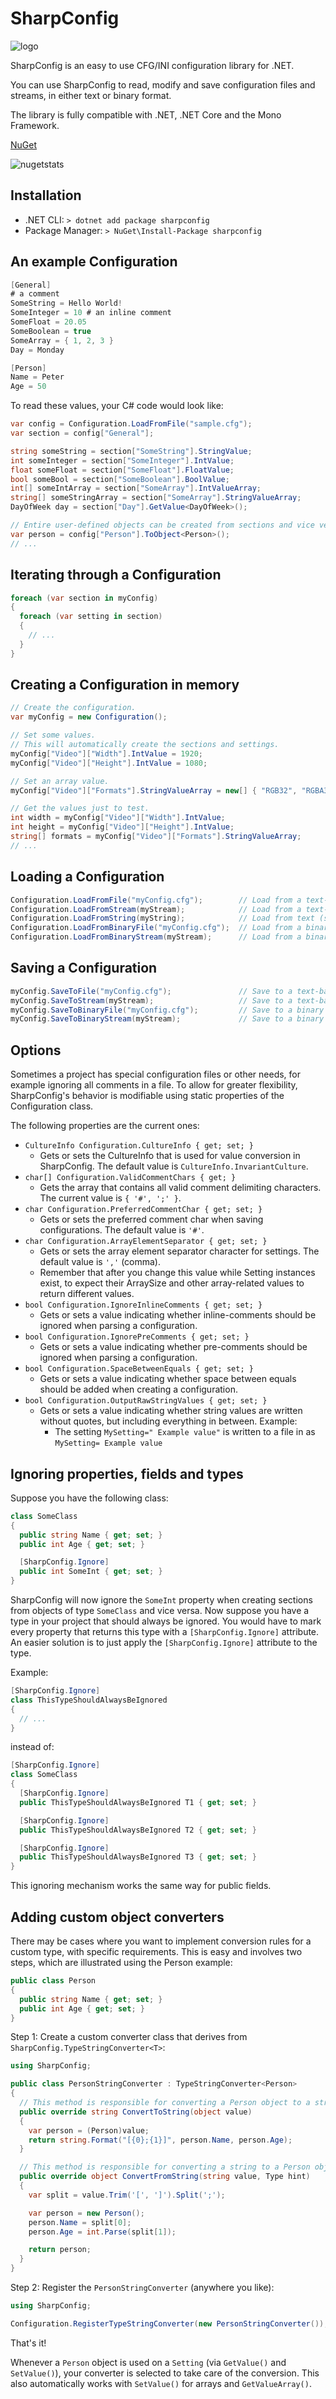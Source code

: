 # SharpConfig

![logo](SharpConfigLogo.png)

SharpConfig is an easy to use CFG/INI configuration library for .NET.

You can use SharpConfig to read, modify and save configuration files and streams, in either text or binary format.

The library is fully compatible with .NET, .NET Core and the Mono Framework.

[NuGet](https://www.nuget.org/packages/sharpconfig)

![nugetstats](https://img.shields.io/nuget/dt/sharpconfig)

## Installation

- .NET CLI: `> dotnet add package sharpconfig`
- Package Manager: `> NuGet\Install-Package sharpconfig`

## An example Configuration

```csharp
[General]
# a comment
SomeString = Hello World!
SomeInteger = 10 # an inline comment
SomeFloat = 20.05
SomeBoolean = true
SomeArray = { 1, 2, 3 }
Day = Monday

[Person]
Name = Peter
Age = 50
```

To read these values, your C# code would look like: 

```csharp
var config = Configuration.LoadFromFile("sample.cfg");
var section = config["General"];

string someString = section["SomeString"].StringValue;
int someInteger = section["SomeInteger"].IntValue;
float someFloat = section["SomeFloat"].FloatValue;
bool someBool = section["SomeBoolean"].BoolValue;
int[] someIntArray = section["SomeArray"].IntValueArray;
string[] someStringArray = section["SomeArray"].StringValueArray;
DayOfWeek day = section["Day"].GetValue<DayOfWeek>();

// Entire user-defined objects can be created from sections and vice versa.
var person = config["Person"].ToObject<Person>();
// ...
```

## Iterating through a Configuration

```csharp
foreach (var section in myConfig)
{
  foreach (var setting in section)
  {
    // ...
  }
}
```

## Creating a Configuration in memory

```csharp
// Create the configuration.
var myConfig = new Configuration();

// Set some values.
// This will automatically create the sections and settings.
myConfig["Video"]["Width"].IntValue = 1920;
myConfig["Video"]["Height"].IntValue = 1080;

// Set an array value.
myConfig["Video"]["Formats"].StringValueArray = new[] { "RGB32", "RGBA32" };

// Get the values just to test.
int width = myConfig["Video"]["Width"].IntValue;
int height = myConfig["Video"]["Height"].IntValue;
string[] formats = myConfig["Video"]["Formats"].StringValueArray;
// ...
```

## Loading a Configuration

```csharp
Configuration.LoadFromFile("myConfig.cfg");        // Load from a text-based file.
Configuration.LoadFromStream(myStream);            // Load from a text-based stream.
Configuration.LoadFromString(myString);            // Load from text (source code).
Configuration.LoadFromBinaryFile("myConfig.cfg");  // Load from a binary file.
Configuration.LoadFromBinaryStream(myStream);      // Load from a binary stream.
```

## Saving a Configuration

```csharp
myConfig.SaveToFile("myConfig.cfg");               // Save to a text-based file.
myConfig.SaveToStream(myStream);                   // Save to a text-based stream.
myConfig.SaveToBinaryFile("myConfig.cfg");         // Save to a binary file.
myConfig.SaveToBinaryStream(myStream);             // Save to a binary stream.
```

## Options

Sometimes a project has special configuration files or other needs, for example ignoring all comments in a file. To allow for greater flexibility, SharpConfig's behavior is modifiable using static properties of the Configuration class.

The following properties are the current ones: 

- `CultureInfo Configuration.CultureInfo { get; set; }`
  - Gets or sets the CultureInfo that is used for value conversion in SharpConfig. The default value is `CultureInfo.InvariantCulture`. 
- `char[] Configuration.ValidCommentChars { get; }`
  - Gets the array that contains all valid comment delimiting characters. The current value is `{ '#', ';' }`.
- `char Configuration.PreferredCommentChar { get; set; }`
  - Gets or sets the preferred comment char when saving configurations. The default value is `'#'`.
- `char Configuration.ArrayElementSeparator { get; set; }`
  - Gets or sets the array element separator character for settings. The default value is `','` (comma).
  - Remember that after you change this value while Setting instances exist, to expect their ArraySize and other array-related values to return different values.
- `bool Configuration.IgnoreInlineComments { get; set; }`
  - Gets or sets a value indicating whether inline-comments should be ignored when parsing a configuration.
- `bool Configuration.IgnorePreComments { get; set; }`
  - Gets or sets a value indicating whether pre-comments should be ignored when parsing a configuration.
- `bool Configuration.SpaceBetweenEquals { get; set; }`
  - Gets or sets a value indicating whether space between equals should be added when creating a configuration.
- `bool Configuration.OutputRawStringValues { get; set; }`
  - Gets or sets a value indicating whether string values are written without quotes, but including everything in between. Example:
    - The setting `MySetting=" Example value"` is written to a file in as `MySetting= Example value`

## Ignoring properties, fields and types

Suppose you have the following class: 

```csharp
class SomeClass
{
  public string Name { get; set; }
  public int Age { get; set; }

  [SharpConfig.Ignore]
  public int SomeInt { get; set; }
}
```

SharpConfig will now ignore the `SomeInt` property when creating sections from objects of type `SomeClass` and vice versa. Now suppose you have a type in your project that should always be ignored. You would have to mark every property that returns this type with a `[SharpConfig.Ignore]` attribute. An easier solution is to just apply the `[SharpConfig.Ignore]` attribute to the type.

Example:

```csharp
[SharpConfig.Ignore]
class ThisTypeShouldAlwaysBeIgnored
{
  // ...
}
```

instead of:

```csharp
[SharpConfig.Ignore]
class SomeClass
{
  [SharpConfig.Ignore]
  public ThisTypeShouldAlwaysBeIgnored T1 { get; set; }

  [SharpConfig.Ignore]
  public ThisTypeShouldAlwaysBeIgnored T2 { get; set; }

  [SharpConfig.Ignore]
  public ThisTypeShouldAlwaysBeIgnored T3 { get; set; }
}
```

This ignoring mechanism works the same way for public fields.

## Adding custom object converters

There may be cases where you want to implement conversion rules for a custom type, with specific requirements. This is easy and involves two steps, which are illustrated using the Person example: 

```csharp
public class Person
{
  public string Name { get; set; }
  public int Age { get; set; }
}
```

Step 1: Create a custom converter class that derives from `SharpConfig.TypeStringConverter<T>`:

```csharp
using SharpConfig;

public class PersonStringConverter : TypeStringConverter<Person>
{
  // This method is responsible for converting a Person object to a string.
  public override string ConvertToString(object value)
  {
    var person = (Person)value;
    return string.Format("[{0};{1}]", person.Name, person.Age);
  }

  // This method is responsible for converting a string to a Person object.
  public override object ConvertFromString(string value, Type hint)
  {
    var split = value.Trim('[', ']').Split(';');

    var person = new Person();
    person.Name = split[0];
    person.Age = int.Parse(split[1]);

    return person;
  }
}
```

Step 2: Register the `PersonStringConverter` (anywhere you like): 

```csharp
using SharpConfig;

Configuration.RegisterTypeStringConverter(new PersonStringConverter());
```

That's it!

Whenever a `Person` object is used on a `Setting` (via `GetValue()` and `SetValue()`), your converter is selected to take care of the conversion. This also automatically works with `SetValue()` for arrays and `GetValueArray()`. 

